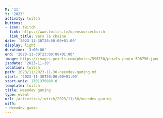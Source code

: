 ```yaml
---
M: '11'
Y: '2023'
activity: twitch
buttons:
- icon: twitch
  link: https://www.twitch.tv/opensourcechurch
  link_title: Vers la chaine
date: '2023-11-30T20:00:00+01:00'
display: light
duration: '3:00:00'
end: '2023-11-30T23:00:00+01:00'
image: https://images.pexels.com/photos/596750/pexels-photo-596750.jpeg
isodate: '2023-11-30'
location: twitch
path: 2023/11/2023-11-30-neeodev-gaming.md
start: '2023-11-30T20:00:00+01:00'
start-unix: 1701370800.0
template: twitch
title: Neeodev gaming
type: event
url: /activities/twitch/2023/11/30/neeodev-gaming
with:
- Neeodev gamin
---
```


